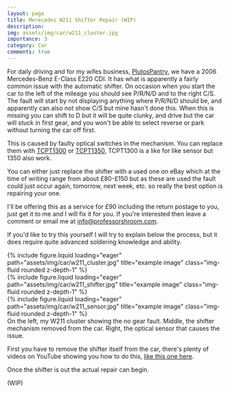 ```yaml
---
layout: page
title: Merecedes W211 Shifter Repair (WIP)
description:
img: assets/img/car/w211_cluster.jpg
importance: 3
category: Car
comments: true
---
```


For daily driving and for my wifes business, [PlutosPantry](/projects/Plutos_Pantry), we have a 2006 Mercedes-Benz E-Class E220 CDI. It has what is apparently a fairly common issue with the automatic shifter. On occasion when you start the car to the left of the mileage you should see P/R/N/D and to the right C/S. The fault will start by not displaying anything where P/R/N/D should be, and apparently can also not show C/S but mine hasn't done this. When this is missing you can shift to D but it will be quite clunky, and drive but the car will stuck in first gear, and you won't be able to select reverse or park without turning the car off first.

This is caused by faulty optical switches in the mechanism. You can replace them with [TCPT1300](https://uk.rs-online.com/web/p/slotted-optical-switches/7103816?gb=s) or [TCPT1350](https://uk.rs-online.com/web/p/slotted-optical-switches/8187512?gb=s), TCPT1300 is a like for like sensor but 1350 also work.

You can either just replace the shifter with a used one on eBay which at the time of writing range from about £80-£150 but as these are used the fault could just occur again, tomorrow, next week, etc. so really the best option is repairing your one.

I'll be offering this as a service for £90 including the return postage to you, just get it to me and I will fix it for you. If you're interested then leave a comment or email me at [info@professorshroom.com](mailto:info@professorshroom.com).

If you'd like to try this yourself I will try to explain below the process, but it does require quite advanced soldering knowledge and ability.

<div class="row">
    <div class="col-sm mt-3 mt-md-0">
        {% include figure.liquid loading="eager" path="assets/img/car/w211_cluster.jpg" title="example image" class="img-fluid rounded z-depth-1" %}
    </div>
    <div class="col-sm mt-3 mt-md-0">
        {% include figure.liquid loading="eager" path="assets/img/car/w211_shifter.jpg" title="example image" class="img-fluid rounded z-depth-1" %}
    </div>
    <div class="col-sm mt-3 mt-md-0">
        {% include figure.liquid loading="eager" path="assets/img/car/w211_sensor.jpg" title="example image" class="img-fluid rounded z-depth-1" %}
    </div>
</div>
<div class="caption">
    On the left, my W211 cluster showing the no gear fault. Middle, the shifter mechanism removed from the car. Right, the optical sensor that causes the issue.
</div>

First you have to remove the shifter itself from the car, there's plenty of videos on YouTube showing you how to do this, [like this one here](https://www.youtube.com/watch?v=ZiquZMIj74s).

Once the shifter is out the actual repair can begin.

(WIP)